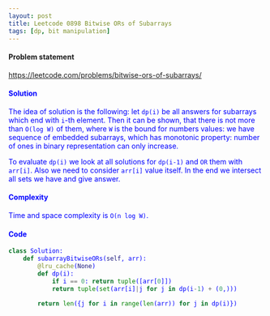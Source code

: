 ```yaml
---
layout: post
title: Leetcode 0898 Bitwise ORs of Subarrays
tags: [dp, bit manipulation]
---
```


#### Problem statement

<a href="https://leetcode.com/problems/bitwise-ors-of-subarrays/"> <font color = blue>https://leetcode.com/problems/bitwise-ors-of-subarrays/

#### Solution
The idea of solution is the following: let `dp(i)` be all answers for subarrays which end with `i`-th element. Then it can be shown, that there is not more than `O(log W)` of them, where `W` is the bound for numbers values: we have sequence of embedded subarrays, which has monotonic property: number of ones in binary representation can only increase. 

To evaluate `dp(i)` we look at all solutions for `dp(i-1)` and `OR` them with `arr[i]`. Also we need to consider `arr[i]` value itself. In the end we intersect all sets we have and give answer.

#### Complexity
Time and space complexity is `O(n log W)`.

#### Code
```python
class Solution:
    def subarrayBitwiseORs(self, arr):
        @lru_cache(None)
        def dp(i):
            if i == 0: return tuple([arr[0]])
            return tuple(set(arr[i]|j for j in dp(i-1) + (0,)))
        
        return len({j for i in range(len(arr)) for j in dp(i)})
```

